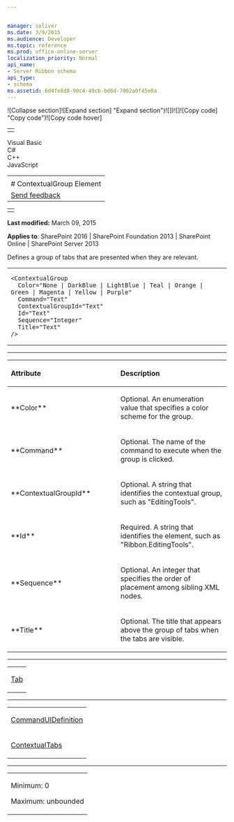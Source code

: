 ```yaml
---


manager: soliver
ms.date: 3/9/2015
ms.audience: Developer
ms.topic: reference
ms.prod: office-online-server
localization_priority: Normal
api_name:
- Server Ribbon schema
api_type:
- schema
ms.assetid: 6d4fe8d8-90c4-49cb-bd6d-7062a0f45e0a
---
```


![Collapse
section]![Expand
section] "Expand section")![]()![])![]![]()![Copy
code] "Copy code")![Copy code
hover]
<table>
<tbody>
<tr class="odd">
<td align="left"></td>
</tr>
</tbody>
</table>

Visual Basic  
C\#  
C++  
JavaScript  

<table>
<tbody>
<tr class="odd">
<td align="left"><span id="runningHeaderText"></span></td>
</tr>
<tr class="even">
<td align="left"># ContextualGroup Element</td>
</tr>
<tr class="odd">
<td align="left"><span id="headfeedbackarea" class="feedbackhead"><a href="javascript:SubmitFeedback(&#39;docthis@Microsoft.com&#39;,&#39;&#39;,&#39;&#39;,&#39;&#39;,&#39;1.0.18082.1225&#39;,&#39;%0\dThank%20you%20for%20your%20feedback.%20The%20developer%20writing%20teams%20use%20your%20feedback%20to%20improve%20documentation.%20While%20we%20are%20reviewing%20your%20feedback,%20we%20may%20send%20you%20e-mail%20to%20ask%20for%20clarification%20or%20feedback%20on%20a%20solution.%20We%20do%20not%20use%20your%20e-mail%20address%20for%20any%20other%20purpose%20and%20we%20delete%20it%20after%20we%20finish%20our%20review.%0\AFor%20further%20information%20about%20the%20privacy%20policies%20of%20Microsoft,%20please%20see%20http://privacy.microsoft.com/en-us/default.aspx.%0\A%0\d&#39;,&#39;Customer%20feedback&#39;);">Send feedback</a></span></td>
</tr>
</tbody>
</table>

<table>
<colgroup>
<col width="100%" />
</colgroup>
<tbody>
<tr class="odd">
<td align="left"></td>
</tr>
</tbody>
</table>

**Last modified:** March 09, 2015

**Applies to**: SharePoint 2016 | SharePoint Foundation 2013 |
SharePoint Online | SharePoint Server 2013

Defines a group of tabs that are presented when they are relevant.

<span codelanguage="other"></span>
<table>
<colgroup>
<col width="100%" />
</colgroup>
<tbody>
<tr class="odd">
<td align="left"><pre><code>&lt;ContextualGroup
  Color=&quot;None | DarkBlue | LightBlue | Teal | Orange | Green | Magenta | Yellow | Purple&quot;
  Command=&quot;Text&quot;
  ContextualGroupId=&quot;Text&quot;
  Id=&quot;Text&quot;
  Sequence=&quot;Integer&quot;
  Title=&quot;Text&quot;
/&gt;</code></pre></td>
</tr>
</tbody>
</table>


-----------------------------------------------------------------------------------------------------------------------------------------------------------------------------------------------

<table>
<colgroup>
<col width="50%" />
<col width="50%" />
</colgroup>
<thead>
<tr class="header">
<th align="left"><p>Attribute</p></th>
<th align="left"><p>Description</p></th>
</tr>
</thead>
<tbody>
<tr class="odd">
<td align="left"><p>**Color**</p></td>
<td align="left"><p>Optional. An enumeration value that specifies a color scheme for the group.</p></td>
</tr>
<tr class="even">
<td align="left"><p>**Command**</p></td>
<td align="left"><p>Optional. The name of the command to execute when the group is clicked.</p></td>
</tr>
<tr class="odd">
<td align="left"><p>**ContextualGroupId**</p></td>
<td align="left"><p>Optional. A string that identifies the contextual group, such as &quot;EditingTools&quot;.</p></td>
</tr>
<tr class="even">
<td align="left"><p>**Id**</p></td>
<td align="left"><p>Required. A string that identifies the element, such as &quot;Ribbon.EditingTools&quot;.</p></td>
</tr>
<tr class="odd">
<td align="left"><p>**Sequence**</p></td>
<td align="left"><p>Optional. An integer that specifies the order of placement among sibling XML nodes.</p></td>
</tr>
<tr class="even">
<td align="left"><p>**Title**</p></td>
<td align="left"><p>Optional. The title that appears above the group of tabs when the tabs are visible.</p></td>
</tr>
</tbody>
</table>


---------------------------------------------------------------------------------------------------------------------------------------------------------------------------------------------------

<table>
<colgroup>
<col width="100%" />
</colgroup>
<tbody>
<tr class="odd">
<td align="left"><p><a href="tab-element.md">Tab</a></p></td>
</tr>
</tbody>
</table>


----------------------------------------------------------------------------------------------------------------------------------------------------------------------------------------------------

<table>
<colgroup>
<col width="100%" />
</colgroup>
<tbody>
<tr class="odd">
<td align="left"><p><a href="commanduidefinition-element.md">CommandUIDefinition</a></p></td>
</tr>
<tr class="even">
<td align="left"><p><a href="contextualtabs-element.md">ContextualTabs</a></p></td>
</tr>
</tbody>
</table>


------------------------------------------------------------------------------------------------------------------------------------------------------------------------------------------------

<table>
<colgroup>
<col width="100%" />
</colgroup>
<tbody>
<tr class="odd">
<td align="left"><p>Minimum: 0</p>
<p>Maximum: unbounded</p></td>
</tr>
</tbody>
</table>








